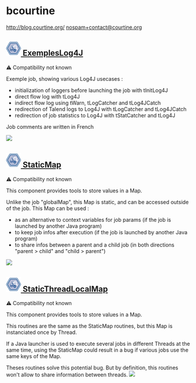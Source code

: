 # bcourtine
  <http://blog.courtine.org/>
  <nospam+contact@courtine.org>

## <a href='./components/ExemplesLog4J/readme.md'><img src='./components/ExemplesLog4J/logo.jpg' width='40' height='40'> ExemplesLog4J</a>
 :warning: Compatibility not known

Exemple job, showing various Log4J usecases :

- initialization of loggers before launching the job with tInitLog4J
- direct flow log with tLog4J
- indirect flow log using tWarn, tLogCatcher and tLog4JCatch
- redirection of Talend logs to Log4J with tLogCatcher and tLog4JCatch
- redirection of job statistics to Log4J with tStatCatcher and tLog4J

Job comments are written in French



<img src='./components/ExemplesLog4J/sample.jpg'>

## <a href='./components/StaticMap/readme.md'><img src='./components/StaticMap/logo.jpg' width='40' height='40'> StaticMap</a>
 :warning: Compatibility not known

This component provides tools to store values in a Map.

Unlike the job "globalMap", this Map is static, and can be accessed outside of the job. This Map can be used :
- as an alternative to context variables for job params (if the job is launched by another Java program)
- to keep job infos after execution (if the job is launched by another Java program)
- to share infos between a parent and a child job (in both directions "parent > child" and "child > parent")
<img src='./components/StaticMap/sample.jpg'>

## <a href='./components/StaticThreadLocalMap/readme.md'><img src='./components/StaticThreadLocalMap/logo.jpg' width='40' height='40'> StaticThreadLocalMap</a>
 :warning: Compatibility not known

This component provides tools to store values in a Map.

This routines are the same as the StaticMap routines, but this Map is instanciated once by Thread.

If a Java launcher is used to execute several jobs in different Threads at the same time, using the StaticMap could result in a bug if various jobs use the same keys of the Map.

Theses routines solve this potential bug. But by definition, this routines won't allow to share information between threads.
<img src='./components/StaticThreadLocalMap/sample.jpg'>
